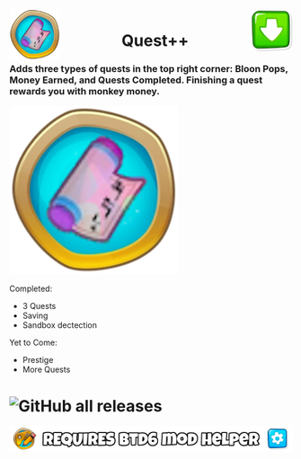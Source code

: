 <a href="[https://github.com/Mattcy1/Quest/releases/latest/download/QuestMod.dll](https://github.com/Mattcy1/Quest/releases/download/btd6-mod/QuestMod.dll)">
    <img align="left" alt="Icon" height="90" src="Icon.png">
    <img align="right" alt="Download" height="75" src="https://raw.githubusercontent.com/gurrenm3/BTD-Mod-Helper/master/BloonsTD6%20Mod%20Helper/Resources/DownloadBtn.png">
</a>

<h1 align="center">Quest++</h1>

### Adds three types of quests in the top right corner: Bloon Pops, Money Earned, and Quests Completed. Finishing a quest rewards you with monkey money.
<p float="left">
    <img alt="Quest" width="300" height="300" src="Icon.png"/>
</p>





Completed:

* 3 Quests
* Saving
* Sandbox dectection

Yet to Come:

* Prestige
* More Quests
  
<h1 aling="left"><img alt="GitHub all releases" height="25" src="https://img.shields.io/github/downloads/Mattcy1/Quest/total?label=Total%20Dowloads"></h1>


[![Requires BTD6 Mod Helper](https://raw.githubusercontent.com/gurrenm3/BTD-Mod-Helper/master/banner.png)](https://github.com/gurrenm3/BTD-Mod-Helper#readme)
